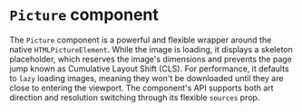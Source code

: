 # `Picture` component

The `Picture` component is a powerful and flexible wrapper around the native `HTMLPictureElement`. While the image is loading, it displays a skeleton placeholder, which reserves the image's dimensions and prevents the page jump known as Cumulative Layout Shift (CLS). For performance, it defaults to `lazy` loading images, meaning they won't be downloaded until they are close to entering the viewport. The component's API supports both art direction and resolution switching through its flexible `sources` prop.


